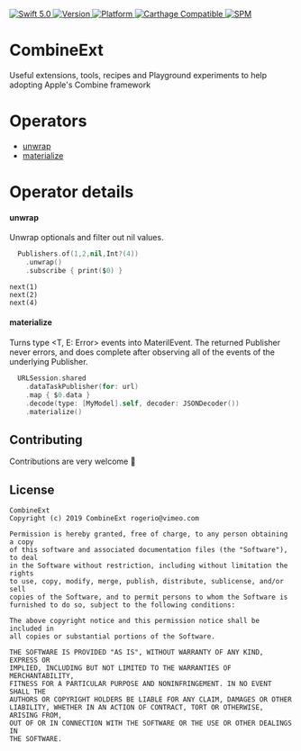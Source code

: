 <p align="left">
   <a href="https://developer.apple.com/swift/">
      <img src="https://img.shields.io/badge/Swift-5.0-orange.svg?style=flat" alt="Swift 5.0">
   </a>
   <a href="http://cocoapods.org/pods/CombineExt">
      <img src="https://img.shields.io/cocoapods/v/CombineExt.svg?style=flat" alt="Version">
   </a>
   <a href="http://cocoapods.org/pods/CombineExt">
      <img src="https://img.shields.io/cocoapods/p/CombineExt.svg?style=flat" alt="Platform">
   </a>
   <a href="https://github.com/Carthage/Carthage">
      <img src="https://img.shields.io/badge/Carthage-compatible-4BC51D.svg?style=flat" alt="Carthage Compatible">
   </a>
   <a href="https://github.com/apple/swift-package-manager">
      <img src="https://img.shields.io/badge/Swift%20Package%20Manager-compatible-brightgreen.svg" alt="SPM">
   </a>
</p>

# CombineExt

<p align="left">
Useful extensions, tools, recipes and Playground experiments to help adopting Apple's Combine framework
</p>

Operators
===========

* [unwrap](#unwrap)
* [materialize](#materialize)

Operator details
===========

#### unwrap

Unwrap optionals and filter out nil values.

```swift
  Publishers.of(1,2,nil,Int?(4))
    .unwrap()
    .subscribe { print($0) }
```

```
next(1)
next(2)
next(4)
```

#### materialize

Turns type <T, E: Error> events into MaterilEvent<T E: Error>.
The returned Publisher never errors, and does complete after observing all of the events of the underlying Publisher.


```swift
  URLSession.shared
    .dataTaskPublisher(for: url)
    .map { $0.data }
    .decode(type: [MyModel].self, decoder: JSONDecoder())
    .materialize()
```

## Contributing
Contributions are very welcome 🙌

## License

```
CombineExt
Copyright (c) 2019 CombineExt rogerio@vimeo.com

Permission is hereby granted, free of charge, to any person obtaining a copy
of this software and associated documentation files (the "Software"), to deal
in the Software without restriction, including without limitation the rights
to use, copy, modify, merge, publish, distribute, sublicense, and/or sell
copies of the Software, and to permit persons to whom the Software is
furnished to do so, subject to the following conditions:

The above copyright notice and this permission notice shall be included in
all copies or substantial portions of the Software.

THE SOFTWARE IS PROVIDED "AS IS", WITHOUT WARRANTY OF ANY KIND, EXPRESS OR
IMPLIED, INCLUDING BUT NOT LIMITED TO THE WARRANTIES OF MERCHANTABILITY,
FITNESS FOR A PARTICULAR PURPOSE AND NONINFRINGEMENT. IN NO EVENT SHALL THE
AUTHORS OR COPYRIGHT HOLDERS BE LIABLE FOR ANY CLAIM, DAMAGES OR OTHER
LIABILITY, WHETHER IN AN ACTION OF CONTRACT, TORT OR OTHERWISE, ARISING FROM,
OUT OF OR IN CONNECTION WITH THE SOFTWARE OR THE USE OR OTHER DEALINGS IN
THE SOFTWARE.
```
